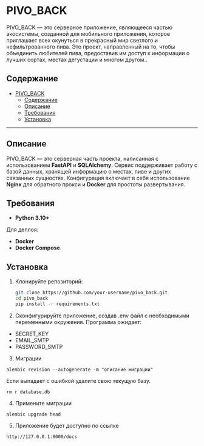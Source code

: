 # PIVO_BACK

PIVO_BACK — это серверное приложение, являющееся частью экосистемы, созданной для мобильного приложения, которое приглашает всех окунуться в прекрасный мир светлого и нефильтрованного пива. Это проект, направленный на то, чтобы объединить любителей пива, предоставив им доступ к информации о лучших сортах, местах дегустации и многом другом..

## Содержание

- [PIVO\_BACK](#pivo_back)
  - [Содержание](#содержание)
  - [Описание](#описание)
  - [Требования](#требования)
  - [Установка](#установка)


---

## Описание

PIVO_BACK — это серверная часть проекта, написанная с использованием **FastAPI** и **SQLAlchemy**. Сервис поддерживает работу с базой данных, хранящей информацию о местах, пиве и других связанных сущностях. Конфигурация включает в себя использование **Nginx** для обратного прокси и **Docker** для простоты развертывания.

## Требования

- **Python 3.10+**

Для деплоя:
- **Docker** 
- **Docker Compose** 

## Установка

1. Клонируйте репозиторий:
   ```bash
   git clone https://github.com/your-username/pivo_back.git
   cd pivo_back
   pip install -r requirements.txt
    ```
2. Сконфигурируйте приложение, создав .env файл с необходимыми переменными окружения.
Программа ожидает:
- SECRET_KEY
- EMAIL_SMTP
- PASSWORD_SMTP
3. Миграции 
```
alembic revision --autogenerate -m "описание миграции"
```
Если выпадает с ошибкой удалите свою текущую базу. 
```
rm r database.db
```
4. Примените миграции
```
alembic upgrade head
```
5. Приложение будет доступно по ссылке
```
http://127.0.0.1:8000/docs
```